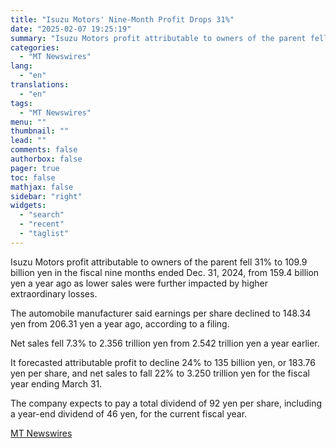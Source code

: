 ```yaml
---
title: "Isuzu Motors' Nine-Month Profit Drops 31%"
date: "2025-02-07 19:25:19"
summary: "Isuzu Motors profit attributable to owners of the parent fell 31% to 109.9 billion yen in the fiscal nine months ended Dec. 31, 2024, from 159.4 billion yen a year ago as lower sales were further impacted by higher extraordinary losses. The automobile manufacturer said earnings per share declined to..."
categories:
  - "MT Newswires"
lang:
  - "en"
translations:
  - "en"
tags:
  - "MT Newswires"
menu: ""
thumbnail: ""
lead: ""
comments: false
authorbox: false
pager: true
toc: false
mathjax: false
sidebar: "right"
widgets:
  - "search"
  - "recent"
  - "taglist"
---
```


Isuzu Motors profit attributable to owners of the parent fell 31% to 109.9 billion yen in the fiscal nine months ended Dec. 31, 2024, from 159.4 billion yen a year ago as lower sales were further impacted by higher extraordinary losses.

The automobile manufacturer said earnings per share declined to 148.34 yen from 206.31 yen a year ago, according to a filing.

Net sales fell 7.3% to 2.356 trillion yen from 2.542 trillion yen a year earlier.

It forecasted attributable profit to decline 24% to 135 billion yen, or 183.76 yen per share, and net sales to fall 22% to 3.250 trillion yen for the fiscal year ending March 31.

The company expects to pay a total dividend of 92 yen per share, including a year-end dividend of 46 yen, for the current fiscal year.

[MT Newswires](https://www.tradingview.com/news/mtnewswires.com:20250207:G2465133:0/)
